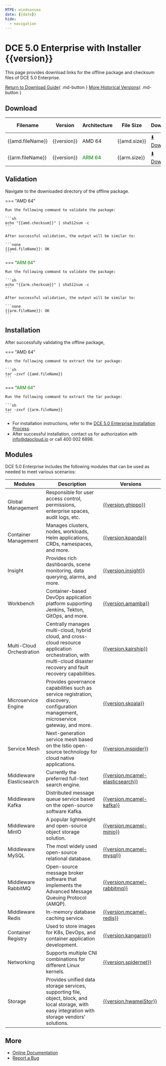 ```yaml
---
MTPE: windsonsea
date: {{date}}
hide:
  - navigation
---
```


# DCE 5.0 Enterprise with Installer {{version}}

This page provides download links for the offline package and checksum files of DCE 5.0 Enterprise.

[Return to Download Guide](../index.md#_2){ .md-button }
[More Historical Versions](./dce5-installer-history.md){ .md-button }

## Download

| Filename | Version | Architecture | File Size | Download | Update Date |
| -------- | ------- | ------------ | --------- | -------- | ----------- |
| {{amd.fileName}} | {{version}} | AMD 64  | {{amd.size}} | [:arrow_down: Download]({{amd.downloadLink}}) | {{date}} |
| {{arm.fileName}} | {{version}} | <font color="green">ARM 64</font>  | {{arm.size}} | [:arrow_down: Download]({{arm.downloadLink}}) | {{date}} |

## Validation

Navigate to the downloaded directory of the offline package.

=== "AMD 64"

    Run the following command to validate the package:

    ```sh
    echo "{{amd.checksum}}" | sha512sum -c
    ```

    After successful validation, the output will be similar to:

    ```none
    {{amd.fileName}}: OK
    ```

=== "<font color="green">ARM 64</font>"

    Run the following command to validate the package:

    ```sh
    echo "{{arm.checksum}}" | sha512sum -c
    ```

    After successful validation, the output will be similar to:

    ```none
    {{arm.fileName}}: OK
    ```

## Installation

After successfully validating the offline package,

=== "AMD 64"

    Run the following command to extract the tar package:

    ```sh
    tar -zxvf {{amd.fileName}}
    ```

=== "<font color="green">ARM 64</font>"

    Run the following command to extract the tar package:

    ```sh
    tar -zxvf {{arm.fileName}}
    ```

- For installation instructions, refer to the [DCE 5.0 Enterprise Installation Process](../../install/commercial/start-install.md).
- After successful installation, contact us for authorization with <info@daocloud.io> or call 400 002 6898.

## Modules

DCE 5.0 Enterprise includes the following modules that can be used as needed to meet various scenarios:

| Modules | Description | Versions |
| ------- | ----------- | -------- |
| Global Management   | Responsible for user access control, permissions, enterprise spaces, audit logs, etc. | [{{version.ghippo}}](../../ghippo/intro/release-notes.md#{{version.ghippo.ap}})    |
| Container Management| Manages clusters, nodes, workloads, Helm applications, CRDs, namespaces, and more.   | [{{version.kpanda}}](../../kpanda/intro/release-notes.md#{{version.kpanda.ap}})    |
| Insight       | Provides rich dashboards, scene monitoring, data querying, alarms, and more.         | [{{version.insight}}](../../insight/intro/releasenote.md#{{version.insight.ap}})     |
| Workbench | Container-based DevOps application platform supporting Jenkins, Tekton, GitOps, and more. | [{{version.amamba}}](../../amamba/intro/release-notes.md#{{version.amamba.ap}})      |
| Multi-Cloud Orchestration | Centrally manages multi-cloud, hybrid cloud, and cross-cloud resource application orchestration, with multi-cloud disaster recovery and fault recovery capabilities. | [{{version.kairship}}](../../kairship/intro/release-notes.md#{{version.kairship.ap}})         |
| Microservice Engine | Provides governance capabilities such as service registration, discovery, configuration management, microservice gateway, and more. | [{{version.skoala}}](../../skoala/intro/release-notes.md#{{version.skoala.ap}})             |
| Service Mesh        | Next-generation service mesh based on the Istio open-source technology for cloud native applications. | [{{version.mspider}}](../../mspider/intro/release-notes.md#{{version.mspider.ap}})          |
| Middleware Elasticsearch | Currently the preferred full-text search engine.                                  | [{{version.mcamel-elasticsearch}}](../../middleware/elasticsearch/release-notes.md#{{version.mcamel-elasticsearch.ap}}) |
| Middleware Kafka    | Distributed message queue service based on the open-source software Kafka.           | [{{version.mcamel-kafka}}](../../middleware/kafka/release-notes.md#{{version.mcamel-kafka.ap}})          |
| Middleware MinIO    | A popular lightweight and open-source object storage solution.                       | [{{version.mcamel-minio}}](../../middleware/minio/release-notes.md#{{version.mcamel-minio.ap}})          |
| Middleware MySQL    | The most widely used open-source relational database.                                 | [{{version.mcamel-mysql}}](../../middleware/mysql/release-notes.md#{{version.mcamel-mysql.ap}})           |
| Middleware RabbitMQ | Open-source message broker software that implements the Advanced Message Queuing Protocol (AMQP). | [{{version.mcamel-rabbitmq}}](../../middleware/rabbitmq/release-notes.md#{{version.mcamel-rabbitmq.ap}})        |
| Middleware Redis    | In-memory database caching service.                                                  | [{{version.mcamel-redis}}](../../middleware/redis/release-notes.md#{{version.mcamel-redis.ap}})           |
| Container Registry    | Used to store images for K8s, DevOps, and container application development.          | [{{version.kangaroo}}](../../dce/dce-rn/20230630.md)                            |
| Networking          | Supports multiple CNI combinations for different Linux kernels.                     | [{{version.spidernet}}](../../dce/dce-rn/20230630.md)                            |
| Storage             | Provides unified data storage services, supporting file, object, block, and local storage, with easy integration with storage vendors' solutions. | [{{version.hwameiStor}}](../../dce/dce-rn/20230630.md)                            |

## More

- [Online Documentation](../../dce/index.md)
- [Report a Bug](https://github.com/DaoCloud/DaoCloud-docs/issues)
